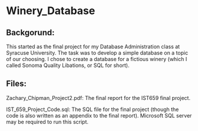 # Winery_Database

## Backgorund:

This started as the final project for my Database Administration class at Syracuse University. The task was to develop a simple database on a topic of our choosing. I chose to create a database for a fictious winery (which I called Sonoma Quality Libations, or SQL for short).
 
## Files:

Zachary_Chipman_Project2.pdf: The final report for the IST659 final project.

IST_659_Project_Code.sql: The SQL file for the final project (though the code is also written as an appendix to the final report). Microsoft SQL server may be required to run this script. 
